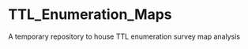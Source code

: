 TTL_Enumeration_Maps
====================

A temporary repository to house TTL enumeration survey map analysis
